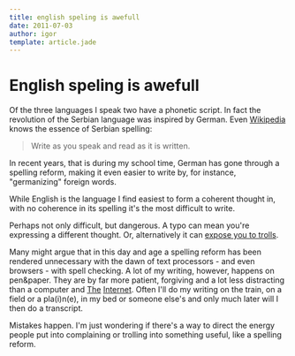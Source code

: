 ```yaml
---
title: english speling is awefull
date: 2011-07-03
author: igor
template: article.jade
---
```

# English speling is awefull
Of the three languages I speak two have a phonetic script. In fact the revolution of the Serbian language was inspired by German. Even [Wikipedia](http://en.wikipedia.org/wiki/Vuk_Stefanović_Karadžić#Quotes "Vuk Stefanović Karadžić") knows the essence of Serbian spelling:

> Write as you speak and read as it is written.

In recent years, that is during my school time, German has gone through a spelling reform, making it even easier to write by, for instance, "germanizing" foreign words.

While English is the language I find easiest to form a coherent thought in, with no coherence in its spelling it's the most difficult to write.

Perhaps not only difficult, but dangerous. A typo can mean you're expressing a different thought. Or, alternatively it can [expose you to trolls](https://twitter.com/#!/hirojin/status/85333388180987904 "@hirojin most things in..").

Many might argue that in this day and age a spelling reform has been rendered unnecessary with the dawn of text processors - and even browsers - with spell checking. A lot of my writing, however, happens on pen&paper. They are by far more patient, forgiving and a lot less distracting than a computer and [The](http://slashdot.org/ "Slashdot") [In](http://www.facebook.com/ "Facebook")[ter](https://twitter.com/ "Twitter")[ne](http://imgur.com/gallery "The Imgur Gallery")[t](http://www.4chan.org/ "4chan: Don't go there."). Often I'll do my writing on the train, on a field or a pla(i)n(e), in my bed or someone else's and only much later will I then do a transcript.

Mistakes happen. I'm just wondering if there's a way to direct the energy people put into complaining or trolling into something useful, like a spelling reform.

 
